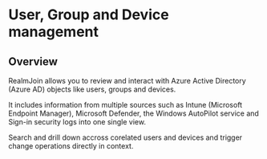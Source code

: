 # User, Group and Device management

## Overview

RealmJoin allows you to review and interact with Azure Active Directory (Azure AD) objects like users, groups and devices.&#x20;

It includes information from multiple sources such as Intune (Microsoft Endpoint Manager), Microsoft Defender, the Windows AutoPilot service and Sign-in security logs into one single view.&#x20;

Search and drill down accross corelated users and devices and trigger change operations directly in context.

